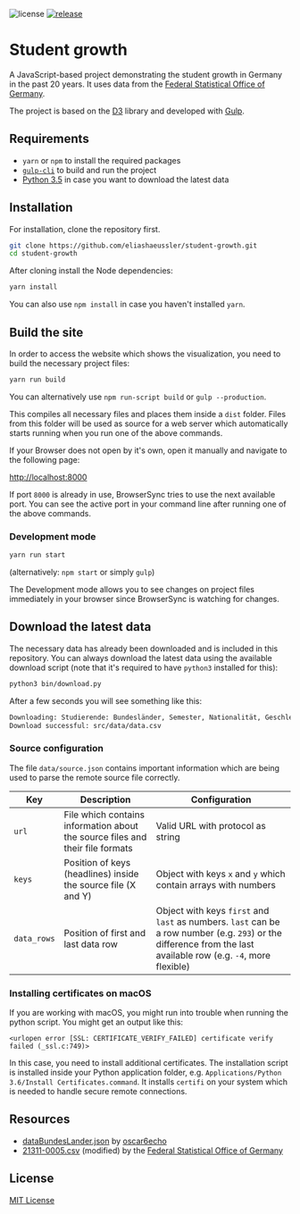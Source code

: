 ![license](https://img.shields.io/github/license/eliashaeussler/student-growth.svg)
[![release](https://img.shields.io/github/release/eliashaeussler/student-growth.svg)](https://github.com/eliashaeussler/student-growth/releases/)


# Student growth

A JavaScript-based project demonstrating the student growth in Germany in the past 20 years. It uses data from the
[Federal Statistical Office of Germany](https://www.destatis.de/EN/Homepage.html).

The project is based on the [D3](https://github.com/d3/d3) library and developed with [Gulp](https://github.com/gulpjs/gulp).


## Requirements

* `yarn` or `npm` to install the required packages
* [`gulp-cli`](https://github.com/gulpjs/gulp-cli) to build and run the project
* [Python 3.5](https://www.python.org/) in case you want to download the latest data


## Installation

For installation, clone the repository first.

```bash
git clone https://github.com/eliashaeussler/student-growth.git
cd student-growth
```

After cloning install the Node dependencies:

```bash
yarn install
```

You can also use `npm install` in case you haven't installed `yarn`.


## Build the site

In order to access the website which shows the visualization, you need to build the necessary project files:

```bash
yarn run build
```

You can alternatively use `npm run-script build` or `gulp --production`.

This compiles all necessary files and places them inside a `dist` folder. Files from this folder will be used as source
for a web server which automatically starts running when you run one of the above commands.

If your Browser does not open by it's own, open it manually and navigate to the following page:

<http://localhost:8000>

If port `8000` is already in use, BrowserSync tries to use the next available port. You can see the active port in your
command line after running one of the above commands.


### Development mode

```bash
yarn run start
```

(alternatively: `npm start` or simply `gulp`)

The Development mode allows you to see changes on project files immediately in your browser since BrowserSync is watching
for changes.


## Download the latest data

The necessary data has already been downloaded and is included in this repository. You can always download the latest data
using the available download script (note that it's required to have `python3` installed for this):

```bash
python3 bin/download.py
```

After a few seconds you will see something like this:

```bash
Downloading: Studierende: Bundesländer, Semester, Nationalität, Geschlecht
Download successful: src/data/data.csv
```

### Source configuration

The file `data/source.json` contains important information which are being used to parse the remote source file correctly.

| Key | Description | Configuration |
| --- | --- | --- |
| `url` | File which contains information about the source files and their file formats | Valid URL with protocol as string |
| `keys` | Position of keys (headlines) inside the source file (X and Y) | Object with keys `x` and `y` which contain arrays with numbers |
| `data_rows` | Position of first and last data row | Object with keys `first` and `last` as numbers. `last` can be a row number (e.g. `293`) or the difference from the last available row (e.g. `-4`, more flexible)

### Installing certificates on macOS

If you are working with macOS, you might run into trouble when running the python script. You might get an output like this:

```
<urlopen error [SSL: CERTIFICATE_VERIFY_FAILED] certificate verify failed (_ssl.c:749)>
```

In this case, you need to install additional certificates. The installation script is installed inside your Python application
folder, e.g. `Applications/Python 3.6/Install Certificates.command`. It installs `certifi` on your system which is needed
to handle secure remote connections.


## Resources

* [dataBundesLander.json](https://gist.github.com/oscar6echo/4423770#file-databundeslander-json) by [oscar6echo](https://gist.github.com/oscar6echo)
* [21311-0005.csv](https://www-genesis.destatis.de/genesis/online?sequenz=tabelleDownload&selectionname=21311-0005&regionalschluessel=&format=csv) (modified) by the [Federal Statistical Office of Germany](https://www.destatis.de/EN/Homepage.html) 


## License

[MIT License](LICENSE.md)
